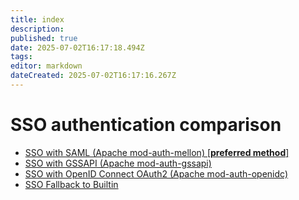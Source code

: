 ```yaml
---
title: index
description: 
published: true
date: 2025-07-02T16:17:18.494Z
tags: 
editor: markdown
dateCreated: 2025-07-02T16:17:16.267Z
---
```


# SSO authentication comparison

- [SSO with SAML (Apache mod-auth-mellon) [**preferred method**]](../sso-comparison/saml/index.md)
- [SSO with GSSAPI (Apache mod-auth-gssapi)](../sso-comparison/gssapi/index.md)
- [SSO with OpenID Connect OAuth2 (Apache mod-auth-openidc)](../sso-comparison/openid/index.md)
- [SSO Fallback to Builtin](../sso-comparison/sso-fallback/index.md)
